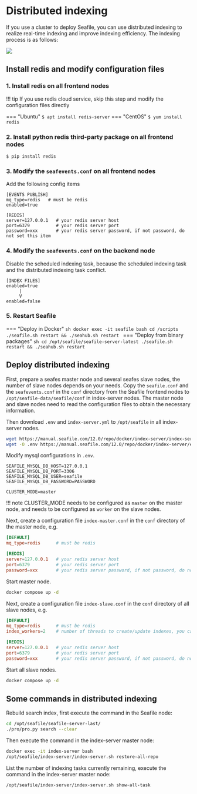 # Distributed indexing

If you use a cluster to deploy Seafile, you can use distributed indexing to realize real-time indexing and improve indexing efficiency. The indexing process is as follows:

![](../images/distributed-indexing.png)

## Install redis and modify configuration files

### 1. Install redis on all frontend nodes

!!! tip 
    If you use redis cloud service, skip this step and modify the configuration files directly

=== "Ubuntu"
    ```
    $ apt install redis-server
    ```
=== "CentOS"
    ```
    $ yum install redis
    ```

### 2. Install python redis third-party package on all frontend nodes

```
$ pip install redis
```

### 3. Modify the `seafevents.conf` on all frontend nodes

Add the following config items

```
[EVENTS PUBLISH]
mq_type=redis   # must be redis
enabled=true

[REDIS]
server=127.0.0.1   # your redis server host
port=6379          # your redis server port
password=xxx       # your redis server password, if not password, do not set this item
```

### 4. Modify the `seafevents.conf` on the backend node

Disable the scheduled indexing task, because the scheduled indexing task and the distributed indexing task conflict.

```
[INDEX FILES]
enabled=true
     |
     V
enabled=false   
```

### 5. Restart Seafile

=== "Deploy in Docker"
    ```sh
    docker exec -it seafile bash
    cd /scripts
    ./seafile.sh restart && ./seahub.sh restart
    ```
=== "Deploy from binary packages"
    ```sh
    cd /opt/seafile/seafile-server-latest
    ./seafile.sh restart && ./seahub.sh restart
    ```

## Deploy distributed indexing

First, prepare a seafes master node and several seafes slave nodes, the number of slave nodes depends on your needs. Copy the `seafile.conf` and the `seafevents.conf` in the `conf` directory from the Seafile frontend nodes to `/opt/seafile-data/seafile/conf` in index-server nodes. The master node and slave nodes need to read the configuration files to obtain the necessary information.

Then download `.env` and `index-server.yml` to `/opt/seafile` in all index-server nodes.

```bash
wget https://manual.seafile.com/12.0/repo/docker/index-server/index-server.yml
wget -O .env https://manual.seafile.com/12.0/repo/docker/index-server/env
```

Modify mysql configurations in `.env`.

```env
SEAFILE_MYSQL_DB_HOST=127.0.0.1
SEAFILE_MYSQL_DB_PORT=3306
SEAFILE_MYSQL_DB_USER=seafile
SEAFILE_MYSQL_DB_PASSWORD=PASSWORD

CLUSTER_MODE=master
```

!!! note
    CLUSTER_MODE needs to be configured as `master` on the master node, and needs to be configured as `worker` on the slave nodes.

Next, create a configuration file `index-master.conf` in the `conf` directory of the master node, e.g.

```conf
[DEFAULT]
mq_type=redis      # must be redis

[REDIS]
server=127.0.0.1   # your redis server host
port=6379          # your redis server port
password=xxx       # your redis server password, if not password, do not set this item
```

Start master node.

```bash
docker compose up -d
```

Next, create a configuration file `index-slave.conf` in the `conf` directory of all slave nodes, e.g.

```conf
[DEFAULT]
mq_type=redis      # must be redis
index_workers=2    # number of threads to create/update indexes, you can increase this value according to your needs

[REDIS]
server=127.0.0.1   # your redis server host
port=6379          # your redis server port
password=xxx       # your redis server password, if not password, do not set this item
```

Start all slave nodes.

```bash
docker compose up -d
```

## Some commands in distributed indexing

Rebuild search index, first execute the command in the Seafile node:

```bash
cd /opt/seafile/seafile-server-last/
./pro/pro.py search --clear
```

Then execute the command in the index-server master node:

```bash
docker exec -it index-server bash
/opt/seafile/index-server/index-server.sh restore-all-repo
```

List the number of indexing tasks currently remaining, execute the command in the index-server master node:

```bash
/opt/seafile/index-server/index-server.sh show-all-task
```
